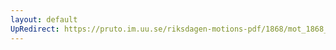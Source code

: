 ```yaml
---
layout: default
UpRedirect: https://pruto.im.uu.se/riksdagen-motions-pdf/1868/mot_1868__ak__55/mot_1868__ak__55-002.pdf
---
```

